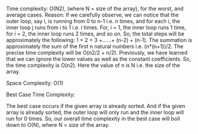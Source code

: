 Time complexity: O(N2), (where N = size of the array), for the worst, and average cases.
Reason: If we carefully observe, we can notice that the outer loop, say i, is running from 0 to n-1 i.e. n times, and for each i, the inner loop j runs from i to 1 i.e. i times. For, i = 1, the inner loop runs 1 time, for i = 2, the inner loop runs 2 times, and so on. So, the total steps will be approximately the following: 1 + 2 + 3 +......+ (n-2) + (n-1). The summation is approximately the sum of the first n natural numbers i.e. (n*(n+1))/2. The precise time complexity will be O(n2/2 + n/2). Previously, we have learned that we can ignore the lower values as well as the constant coefficients. So, the time complexity is O(n2). Here the value of n is N i.e. the size of the array.

Space Complexity: O(1)

Best Case Time Complexity: 

The best case occurs if the given array is already sorted. And if the given array is already sorted, the outer loop will only run and the inner loop will run for 0 times. So, our overall time complexity in the best case will boil down to O(N), where N = size of the array.